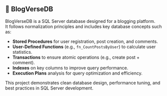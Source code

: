 ## 📘 BlogVerseDB

BlogVerseDB is a SQL Server database designed for a blogging platform.  
It follows normalization principles and includes key database concepts such as:

- **Stored Procedures** for user registration, post creation, and comments.
- **User-Defined Functions** (e.g., `fn_CountPostsByUser`) to calculate user statistics.
- **Transactions** to ensure atomic operations (e.g., create post + comment).
- **Indexes** on key columns to improve query performance.
- **Execution Plans** analysis for query optimization and efficiency.

This project demonstrates clean database design, performance tuning, and best practices in SQL Server development.
